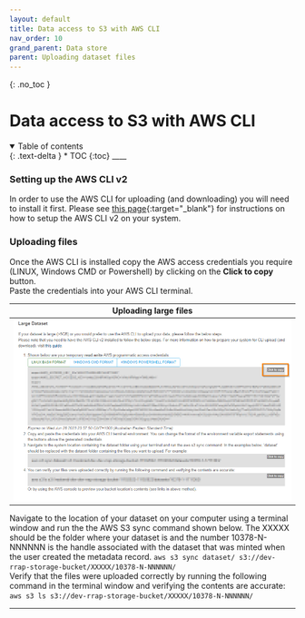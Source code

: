```yaml
---
layout: default
title: Data access to S3 with AWS CLI 
nav_order: 10
grand_parent: Data store
parent: Uploading dataset files
---
```


{: .no_toc }

# Data access to S3 with AWS CLI 

<details  open markdown="block">
  <summary>
    Table of contents
  </summary>
{: .text-delta }
* TOC
{:toc}
____
</details>

### Setting up the AWS CLI v2
In order to use the AWS CLI for uploading (and downloading) you will need to install it first. Please see [this page](./setting-up-the-aws-cli.html){:target="\_blank"} for instructions on how to setup the AWS CLI v2 on your system.


### Uploading files
Once the AWS CLI is installed copy the AWS access credentials you require (LINUX, Windows CMD or Powershell) by clicking on the **Click to copy** button.  
Paste the credentials into your AWS CLI terminal.  

|                                 Uploading large files                                    |
| :---------------------------------------------------------------------------------:      |
| <img src="../assets/images/data_store/uploadLargeFilesStep1.png" alt="drawing" width="600"/> |


Navigate to the location of your dataset on your computer using a terminal window and run the the AWS S3 sync command shown below. The XXXXX should be the folder where your dataset is and the number 10378-N-NNNNNN is the handle associated with the dataset that was minted when the user created the metadata record.
`aws s3 sync dataset/ s3://dev-rrap-storage-bucket/XXXXX/10378-N-NNNNNN/`   
Verify that the files were uploaded correctly by running the following command in the terminal window and verifying the contents are accurate:  
`aws s3 ls s3://dev-rrap-storage-bucket/XXXXX/10378-N-NNNNNN/`  


___
